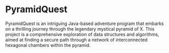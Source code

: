 # PyramidQuest
PyramidQuest is an intriguing Java-based adventure program that embarks on a thrilling journey through the legendary mystical pyramid of X. This project is a comprehensive exploration of data structures and algorithms, aimed at finding a secure path through a network of interconnected hexagonal chambers within the pyramid.
